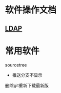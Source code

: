 <!--
 * @Author: wjn
 * @Date: 2020-02-23 11:13:03
 * @LastEditors: wjn
 * @LastEditTime: 2020-10-27 15:18:30
 -->
# 软件操作文档

## [LDAP](LDAP/README.md)

# 常用软件

sourcetree


* 推送分支不显示

删除git重新下载最新版
